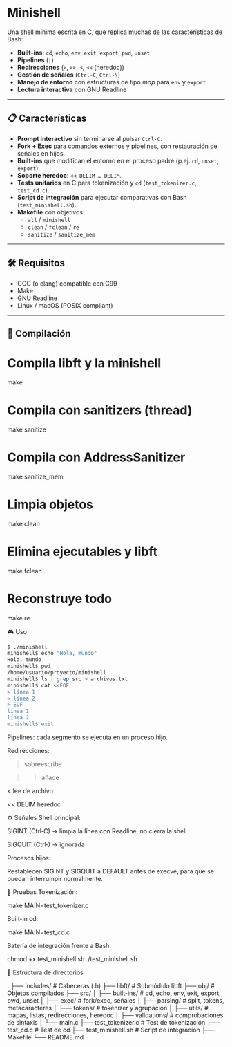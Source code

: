 # Minishell

Una shell mínima escrita en C, que replica muchas de las características de Bash:  
- **Built‑ins**: `cd`, `echo`, `env`, `exit`, `export`, `pwd`, `unset`  
- **Pipelines** (`|`)  
- **Redirecciones** (`>`, `>>`, `<`, `<<` (heredoc))  
- **Gestión de señales** (`Ctrl‑C`, `Ctrl‑\`)  
- **Manejo de entorno** con estructuras de tipo _map_ para `env` y `export`  
- **Lectura interactiva** con GNU Readline

---

## 📋 Características

- **Prompt interactivo** sin terminarse al pulsar `Ctrl‑C`.  
- **Fork + Exec** para comandos externos y pipelines, con restauración de señales en hijos.  
- **Built‑ins** que modifican el entorno en el proceso padre (p.ej. `cd`, `unset`, `export`).  
- **Soporte heredoc**: `<< DELIM … DELIM`.  
- **Tests unitarios** en C para tokenización y `cd` (`test_tokenizer.c`, `test_cd.c`).  
- **Script de integración** para ejecutar comparativas con Bash (`test_minishell.sh`).  
- **Makefile** con objetivos:  
  - `all` / `minishell`  
  - `clean` / `fclean` / `re`  
  - `sanitize` / `sanitize_mem`

---

## 🛠️ Requisitos

- GCC (o clang) compatible con C99  
- Make  
- GNU Readline  
- Linux / macOS (POSIX compliant)  

---

## 🚀 Compilación

# Compila libft y la minishell
make

# Compila con sanitizers (thread)
make sanitize

# Compila con AddressSanitizer
make sanitize_mem

# Limpia objetos
make clean

# Elimina ejecutables y libft
make fclean

# Reconstruye todo
make re

🎮 Uso
````bash
$ ./minishell
minishell$ echo "Hola, mundo"
Hola, mundo
minishell$ pwd
/home/usuario/proyecto/minishell
minishell$ ls | grep src > archivos.txt
minishell$ cat <<EOF
> línea 1
> línea 2
> EOF
línea 1
línea 2
minishell$ exit
````

Pipelines: cada segmento se ejecuta en un proceso hijo.

Redirecciones:

> sobreescribe

>> añade

< lee de archivo

<< DELIM heredoc

⚙️ Señales
Shell principal:

SIGINT (Ctrl‑C) → limpia la línea con Readline, no cierra la shell

SIGQUIT (Ctrl‑\) → ignorada

Procesos hijos:

Restablecen SIGINT y SIGQUIT a DEFAULT antes de execve, para que se puedan interrumpir normalmente.

🧪 Pruebas
Tokenización:

make MAIN=test_tokenizer.c

Built-in cd:

make MAIN=test_cd.c

Batería de integración frente a Bash:

chmod +x test_minishell.sh
./test_minishell.sh

📂 Estructura de directorios

.
├── includes/              # Cabeceras (.h)
├── libft/                 # Submódulo libft
├── obj/                   # Objetos compilados
├── src/
│   ├── built-ins/         # cd, echo, env, exit, export, pwd, unset
│   ├── exec/              # fork/exec, señales
│   ├── parsing/           # split, tokens, metacaracteres
│   ├── tokens/            # tokenizer y agrupación
│   ├── utils/             # mapas, listas, redirecciones, heredoc
│   ├── validations/       # comprobaciones de sintaxis
│   └── main.c
├── test_tokenizer.c       # Test de tokenización
├── test_cd.c              # Test de cd
├── test_minishell.sh      # Script de integración
├── Makefile
└── README.md
